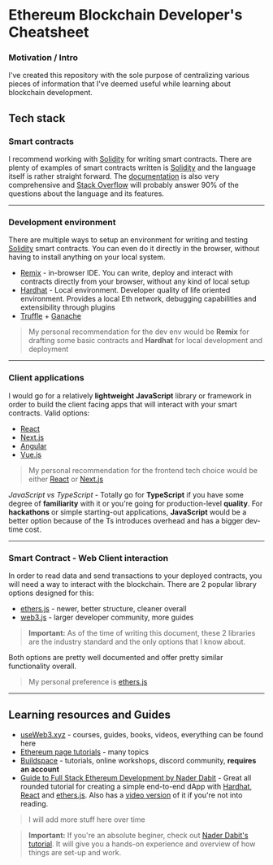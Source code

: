 # Ethereum Blockchain Developer's Cheatsheet

### Motivation / Intro
I've created this repository with the sole purpose of centralizing various pieces of information that I've deemed useful while learning about blockchain development. 

## Tech stack
### Smart contracts
I recommend working with [Solidity](https://docs.soliditylang.org/en/v0.8.13/#) for writing smart contracts. There are plenty of examples of smart contracts written is [Solidity](https://docs.soliditylang.org/en/v0.8.13/#) and the language itself is rather straight forward. The  [documentation](https://docs.soliditylang.org/en/v0.8.13/#) is also very comprehensive and [Stack Overflow](https://stackoverflow.com/) will probably answer 90% of the questions about the language and its features.

---
### Development environment
There are multiple ways to setup an environment for writing and testing [Solidity](https://docs.soliditylang.org/en/v0.8.13/#) smart contracts. You can even do it directly in the browser, without having to install anything on your local system.
- [Remix](http://remix.ethereum.org/) - in-browser IDE. You can write, deploy and interact with contracts directly from your browser, without any kind of local setup
- [Hardhat](https://hardhat.org/) - Local environment. Developer quality of life oriented environment. Provides a local Eth network, debugging capabilities and extensibility through plugins
- [Truffle](https://trufflesuite.com/truffle/) + [Ganache](https://trufflesuite.com/ganache/)
> My personal recommendation for the dev env would be **Remix** for drafting some basic contracts and **Hardhat** for local development and deployment

---
### Client applications
I would go for a relatively **lightweight** **JavaScript** library or framework in order to build the client facing apps that will interact with your smart contracts. Valid options:
- [React](https://reactjs.org/)
- [Next.js](https://nextjs.org/)
- [Angular](https://angular.io/)
- [Vue.js](https://vuejs.org/)
>My personal recommendation for the frontend tech choice would be either [React](https://reactjs.org/) or [Next.js](https://nextjs.org/)

*JavaScript vs TypeScript* - Totally go for **TypeScript** if you have some degree of **familiarity** with it or you're going for production-level **quality**. For **hackathons** or simple starting-out applications, **JavaScript** would be a better option because of the Ts introduces overhead and has a bigger dev-time cost.

---
### Smart Contract - Web Client interaction
In order to read data and send transactions to your deployed contracts, you will need a way to interact with the blockchain. There are 2 popular library options designed for this:
- [ethers.js](https://docs.ethers.io/v5/) - newer, better structure, cleaner overall
- [web3.js](https://web3js.readthedocs.io/en/v1.3.4/) - larger developer community, more guides

>**Important:** As of the time of writing this document, these 2 libraries are the industry standard and the only options that I know about.

Both options are pretty well documented and offer pretty similar functionality overall.
>My personal preference is [ethers.js](https://docs.ethers.io/v5/)

---
## Learning resources and Guides
- [useWeb3.xyz](https://www.useweb3.xyz/) - courses, guides, books, videos, everything can be found here
- [Ethereum page tutorials](https://ethereum.org/en/developers/tutorials/) - many topics
- [Buildspace](https://buildspace.so/) - tutorials, online workshops, discord community, **requires an account**
- [Guide to Full Stack Ethereum Development by Nader Dabit](https://dev.to/dabit3/the-complete-guide-to-full-stack-ethereum-development-3j13) - Great all rounded tutorial for creating a simple end-to-end dApp with [Hardhat](https://hardhat.org/), [React](https://reactjs.org/) and [ethers.js](https://docs.ethers.io/v5/). Also has a [video version](https://www.youtube.com/watch?v=a0osIaAOFSE&ab_channel=NaderDabit) of it if you're not into reading.

>I will add more stuff here over time

>**Important:** If you're an absolute beginer, check out [Nader Dabit's tutorial](https://dev.to/dabit3/the-complete-guide-to-full-stack-ethereum-development-3j13). It will give you a hands-on experience and overview of how things are set-up and work.
